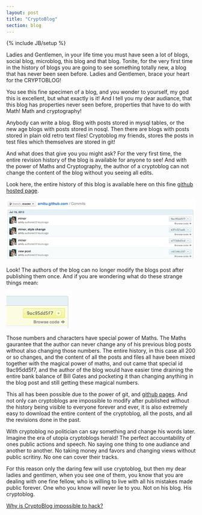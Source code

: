 ```yaml
---
layout: post
title: "CryptoBlog"
section: blog
---
```

{% include JB/setup %}

Ladies and Gentlemen, in your life time you must have seen a lot of blogs,
social blog, microblog, this blog and that blog. Tonite, for the very first
time in the history of blogs you are going to see something totally new, a blog
that has never been seen before. Ladies and Gentlemen, brace your heart for the
CRYPTOBLOG!

You see this fine specimen of a blog, and you wonder to yourself, my god this
is excellent, but what exactly is it! And I tell you my dear audiance, that
this blog has properties never seen before, properties that have to do with
Math! Math and cryptography!

Anybody can write a blog. Blog with posts stored in mysql tables, or the new
age blogs with posts stored in nosql. Then there are blogs with posts stored in
plain old retro text files! Cryptoblog my friends, stores the posts in test
files which themselves are stored in git!

And what does that give you you might ask? For the very first time, the entire
revision history of the blog is available for anyone to see! And with the power
of Maths and Cryptography, the author of a cryptoblog can not change the
content of the blog without you seeing all edits.

Look here, the entire history of this blog is available here on this fine
[github hosted page](https://github.com/amitu/amitu.github.com/commits/master).

<a href="https://github.com/amitu/amitu.github.com/commits/master"><img
src="/static/images/cryptoblog1.png" class="hcenter"></a>

Look! The authors of the blog can no longer modify the blogs post after
publishing them once. And if you are wondering what do these strange things
mean:

<a href="https://github.com/amitu/amitu.github.com/commits/master"><img
src="/static/images/cryptoblog2.png" class="hcenter"></a>

Those numbers and characters have special power of Maths. The Maths gaurantee
that the author can never change any of his previous blog posts without also
changing those numbers. The entire history, in this case all 200 or so changes,
and the content of all the posts and files all have been mixed together with
the magical power of maths, and out came that special id 9ac95dd5f7, and the
author of the blog would have easier time draining the entire bank balance of
Bill Gates and pocketing it than changing anything in the blog post and still
getting these magical numbers.

This all has been possible due to the power of git, and [github
pages](https://help.github.com/articles/what-are-github-pages). And not only
can cryptoblogs are impossible to modify after published without the history
being visible to everyone forever and ever, it is also extremely easy to
download the entire content of the cryptoblog, all the posts, and all the
revisions done in the past.

With cryptoblog no politician can say something and change his words later.
Imagine the era of utopia cryptoblogs herald! The perfect accountability of
ones public actions and speech. No saying one thing to one audiance and another
to another. No taking money and favors and changing views without public
scritiny. No one can cover their tracks.

For this reason only the daring few will use cryptoblog, but then my dear
ladies and gentlmen, when you see one of them, you know that you are dealing
with one fine fellow, who is willing to live with all his mistakes made public
forever. One who you know will never lie to you. Not on his blog. His
cryptoblog.

[Why is CryptoBlog impossible to
hack?](/2013/07/why-is-cryptoblog-impossible-to-hack/)
